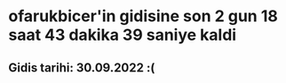 # ofarukbicer'in gidisine son 2 gun 18 saat 43 dakika 39 saniye kaldi

## Gidis tarihi: 30.09.2022 :(